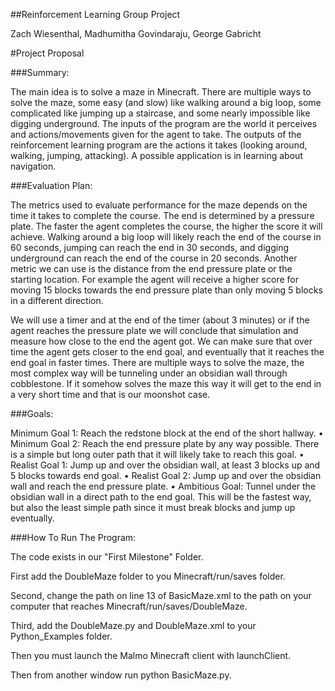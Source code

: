 ##Reinforcement Learning Group Project

Zach Wiesenthal, Madhumitha Govindaraju, George Gabricht

#Project Proposal

###Summary:

The main idea is to solve a maze in Minecraft. There are multiple ways to solve the maze, some easy (and slow) like walking around a big loop, some complicated like jumping up a staircase, and some nearly impossible like digging underground. The inputs of the program are the world it perceives and actions/movements given for the agent to take. The outputs of the reinforcement learning program are the actions it takes (looking around, walking, jumping, attacking). A possible application is in learning about navigation.

###Evaluation Plan:

The metrics used to evaluate performance for the maze depends on the time it takes to complete the course. The end is determined by a pressure plate. The faster the agent completes the course, the higher the score it will achieve. Walking around a big loop will likely reach the end of the course in 60 seconds, jumping can reach the end in 30 seconds, and digging underground can reach the end of the course in 20 seconds. Another metric we can use is the distance from the end pressure plate or the starting location. For example the agent will receive a higher score for moving 15 blocks towards the end pressure plate than only moving 5 blocks in a different direction.

We will use a timer and at the end of the timer (about 3 minutes) or if the agent reaches the pressure plate we will conclude that simulation and measure how close to the end the agent got. We can make sure that over time the agent gets closer to the end goal, and eventually that it reaches the end goal in faster times. There are multiple ways to solve the maze, the most complex way will be tunneling under an obsidian wall through cobblestone. If it somehow solves the maze this way it will get to the end in a very short time and that is our moonshot case.

###Goals:

Minimum Goal 1: Reach the redstone block at the end of the short hallway. • Minimum Goal 2: Reach the end pressure plate by any way possible. There is a simple but long outer path that it will likely take to reach this goal. • Realist Goal 1: Jump up and over the obsidian wall, at least 3 blocks up and 5 blocks towards end goal. • Realist Goal 2: Jump up and over the obsidian wall and reach the end pressure plate. • Ambitious Goal: Tunnel under the obsidian wall in a direct path to the end goal. This will be the fastest way, but also the least simple path since it must break blocks and jump up eventually.

###How To Run The Program:

The code exists in our "First Milestone" Folder.

First add the DoubleMaze folder to you Minecraft/run/saves folder.

Second, change the path on line 13 of BasicMaze.xml to the path on your computer that reaches Minecraft/run/saves/DoubleMaze.

Third, add the DoubleMaze.py and DoubleMaze.xml to your Python_Examples folder.

Then you must launch the Malmo Minecraft client with launchClient.

Then from another window run python BasicMaze.py.
